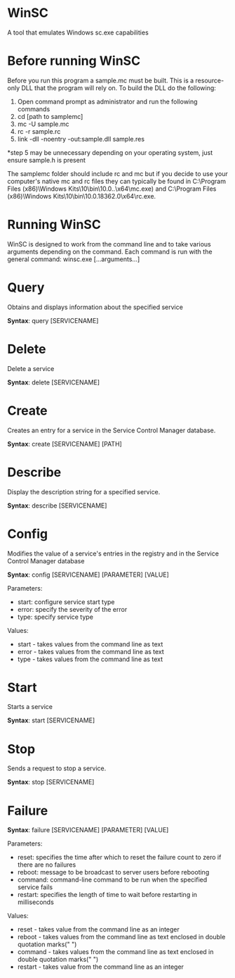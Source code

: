 # WinSC
A tool that emulates Windows sc.exe capabilities

# Before running WinSC
Before you run this program a sample.mc must be built. This is a resource-only DLL that the program will rely on.
To build the DLL do the following: 
  1. Open command prompt as administrator and run the following commands
  2. cd [path to samplemc]
  3. mc -U sample.mc
  4. rc -r sample.rc
  5. link -dll -noentry -out:sample.dll sample.res
     
*step 5 may be unnecessary depending on your operating system, just ensure sample.h is present
  
The samplemc folder should include rc and mc but if you decide to use your computer's native mc and rc files they can typically be found in C:\Program Files (x86)\Windows Kits\10\bin\10.0..\x64\mc.exe) and C:\Program Files (x86)\Windows Kits\10\bin\10.0.18362.0\x64\rc.exe.

# Running WinSC
WinSC is designed to work from the command line and to take various arguments depending on the command.
Each command is run with the general command: winsc.exe [...arguments...]

# Query

Obtains and displays information about the specified service

**Syntax**: query [SERVICENAME]

# Delete

Delete a service

**Syntax**: delete [SERVICENAME]

# Create

Creates an entry for a service in the Service Control Manager database.

**Syntax**: create [SERVICENAME] [PATH]

# Describe

Display the description string for a specified service.

**Syntax**: describe [SERVICENAME]

# Config

Modifies the value of a service's entries in the registry and in the Service Control Manager database

**Syntax**: config [SERVICENAME] [PARAMETER] [VALUE]

Parameters: 
* start:          configure service start type
* error:          specify the severity of the error
* type:           specify service type

Values:
* start - takes values from the command line as text
* error - takes values from the command line as text
* type - takes values from the command line as text

# Start

Starts a service

**Syntax**: start [SERVICENAME]

# Stop

Sends a request to stop a service.

**Syntax**: stop [SERVICENAME]

# Failure

**Syntax**: failure [SERVICENAME] [PARAMETER] [VALUE]

Parameters:
* reset:          specifies the time after which to reset the failure count to zero if there are no failures
* reboot:         message to be broadcast to server users before rebooting
* command:        command-line command to be run when the specified service fails
* restart:        specifies the length of time to wait before restarting in milliseconds

Values:
* reset - takes value from the command line as an integer
* reboot - takes values from the command line as text enclosed in double quotation marks("  ")
* command - takes values from the command line as text enclosed in double quotation marks("  ")
* restart - takes value from the command line as an integer



